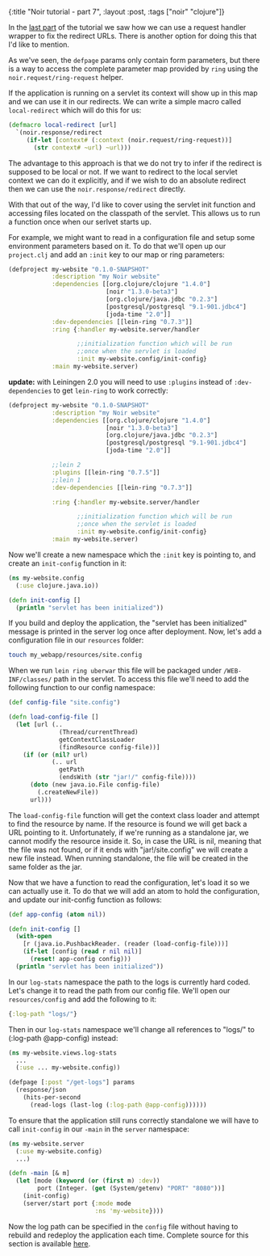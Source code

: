 {:title "Noir tutorial - part 7",
 :layout :post,
 :tags ["noir" "clojure"]}

In the [last part](http://yogthos.net/blog/28-Noir+tutorial+-+part+6) of the tutorial we saw how we can use a request handler wrapper to fix the redirect URLs. There is another option for doing this that I'd like to mention.

As we've seen, the `defpage` params only contain form parameters, but there is a way to access the complete parameter map provided by `ring` using the `noir.request/ring-request` helper. 

If the application is running on a servlet its context will show up in this map and we can use it in our redirects. We can write a simple macro called `local-redirect` which will do this for us:
```clojure
(defmacro local-redirect [url]
  `(noir.response/redirect 
     (if-let [context# (:context (noir.request/ring-request))]
       (str context# ~url) ~url)))
```
The advantage to this approach is that we do not try to infer if the redirect is supposed to be local or not. If we want to redirect to the local servlet context we can do it explicitly, and if we wish to do an absolute redirect then we can use the `noir.response/redirect` directly.

With that out of the way, I'd like to cover using the servlet init function and accessing files located on the classpath of the servlet. This allows us to run a function once when our serlvet starts up. 

For example, we might want to read in a configuration file and setup some environment parameters based on it. To do that we'll open up our `project.clj` and add an `:init` key to our map or ring parameters:
```clojure
(defproject my-website "0.1.0-SNAPSHOT"
            :description "my Noir website"
            :dependencies [[org.clojure/clojure "1.4.0"]
                           [noir "1.3.0-beta3"]
                           [org.clojure/java.jdbc "0.2.3"]
                           [postgresql/postgresql "9.1-901.jdbc4"]
                           [joda-time "2.0"]]
            :dev-dependencies [[lein-ring "0.7.3"]]
            :ring {:handler my-website.server/handler

                   ;;initialization function which will be run 
                   ;;once when the servlet is loaded
                   :init my-website.config/init-config}
            :main my-website.server)
```

**update:** with Leiningen 2.0 you will need to use `:plugins` instead of `:dev-dependencies` to get `lein-ring` to work correctly:

```clojure
(defproject my-website "0.1.0-SNAPSHOT"
            :description "my Noir website"
            :dependencies [[org.clojure/clojure "1.4.0"]
                           [noir "1.3.0-beta3"]
                           [org.clojure/java.jdbc "0.2.3"]
                           [postgresql/postgresql "9.1-901.jdbc4"]
                           [joda-time "2.0"]]

            ;;lein 2
            :plugins [[lein-ring "0.7.5"]]
            ;;lein 1
            :dev-dependencies [[lein-ring "0.7.3"]]

            :ring {:handler my-website.server/handler

                   ;;initialization function which will be run 
                   ;;once when the servlet is loaded
                   :init my-website.config/init-config}
            :main my-website.server)
```


Now we'll create a new namespace which the `:init` key is pointing to, and create an `init-config` function in it:
```clojure
(ns my-website.config
  (:use clojure.java.io))

(defn init-config [] 
  (println "servlet has been initialized"))
```
If you build and deploy the application, the "servlet has been initialized" message is printed in the server log once after deployment. Now, let's add a configuration file in our `resources` folder:
```bash
touch my_webapp/resources/site.config
```
When we run `lein ring uberwar` this file will be packaged under `/WEB-INF/classes/` path in the servlet. To access this file we'll need to add the following function to our config namespace:
```clojure
(def config-file "site.config")

(defn load-config-file []
  (let [url (.. 
              (Thread/currentThread) 
              getContextClassLoader 
              (findResource config-file))] 
    (if (or (nil? url) 
            (.. url 
              getPath 
              (endsWith (str "jar!/" config-file))))
      (doto (new java.io.File config-file) 
        (.createNewFile))
      url)))
```
The `load-config-file` function will get the context class loader and attempt to find the resource by name. If the resource is found we will get back a URL pointing to it. Unfortunately, if we're running as a standalone jar, we cannot modify the resource inside it. So, in case the URL is nil, meaning that the file was not found, or if it ends with "jar!/site.config" we will create a new file instead. When running standalone, the file will be created in the same folder as the jar.

Now that we have a function to read the configuration, let's load it so we can actually use it. To do that we will add an atom to hold the configuration, and update our init-config function as follows:
```clojure
(def app-config (atom nil))

(defn init-config []
  (with-open
    [r (java.io.PushbackReader. (reader (load-config-file)))]
    (if-let [config (read r nil nil)]
      (reset! app-config config)))
  (println "servlet has been initialized"))
```
In our `log-stats` namespace the path to the logs is currently hard coded. Let's change it to read the path from our config file. We'll open our `resources/config` and add the following to it:
```clojure
{:log-path "logs/"}
```
Then in our `log-stats` namespace we'll change all references to "logs/" to (:log-path @app-config) instead:
```clojure
(ns my-website.views.log-stats
  ...
  (:use ... my-website.config))

(defpage [:post "/get-logs"] params  
  (response/json 
    (hits-per-second 
      (read-logs (last-log (:log-path @app-config))))))
```
To ensure that the application still runs correctly standalone we will have to call `init-config` in our `-main` in the `server` namespace:
```clojure
(ns my-website.server
  (:use my-website.config)
  ...)

(defn -main [& m]
  (let [mode (keyword (or (first m) :dev))
        port (Integer. (get (System/getenv) "PORT" "8080"))]
    (init-config)
    (server/start port {:mode mode
                        :ns 'my-website})))
```
Now the log path can be specified in the `config` file without having to rebuild and redeploy the application each time. Complete source for this section is available [here](https://github.com/yogthos/Noir-tutorial/commit/4b7d185b2aaa5e8af539344d9f1df677271ea44a).

